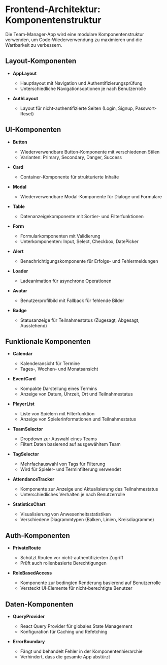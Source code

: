 # Frontend-Architektur: Komponentenstruktur

Die Team-Manager-App wird eine modulare Komponentenstruktur verwenden, um Code-Wiederverwendung zu maximieren und die Wartbarkeit zu verbessern.

## Layout-Komponenten

- **AppLayout**
  - Hauptlayout mit Navigation und Authentifizierungsprüfung
  - Unterschiedliche Navigationsoptionen je nach Benutzerrolle

- **AuthLayout**
  - Layout für nicht-authentifizierte Seiten (Login, Signup, Passwort-Reset)

## UI-Komponenten

- **Button**
  - Wiederverwendbare Button-Komponente mit verschiedenen Stilen
  - Varianten: Primary, Secondary, Danger, Success

- **Card**
  - Container-Komponente für strukturierte Inhalte

- **Modal**
  - Wiederverwendbare Modal-Komponente für Dialoge und Formulare

- **Table**
  - Datenanzeigekomponente mit Sortier- und Filterfunktionen

- **Form**
  - Formularkomponenten mit Validierung
  - Unterkomponenten: Input, Select, Checkbox, DatePicker

- **Alert**
  - Benachrichtigungskomponente für Erfolgs- und Fehlermeldungen

- **Loader**
  - Ladeanimation für asynchrone Operationen

- **Avatar**
  - Benutzerprofilbild mit Fallback für fehlende Bilder

- **Badge**
  - Statusanzeige für Teilnahmestatus (Zugesagt, Abgesagt, Ausstehend)

## Funktionale Komponenten

- **Calendar**
  - Kalenderansicht für Termine
  - Tages-, Wochen- und Monatsansicht

- **EventCard**
  - Kompakte Darstellung eines Termins
  - Anzeige von Datum, Uhrzeit, Ort und Teilnahmestatus

- **PlayerList**
  - Liste von Spielern mit Filterfunktion
  - Anzeige von Spielerinformationen und Teilnahmestatus

- **TeamSelector**
  - Dropdown zur Auswahl eines Teams
  - Filtert Daten basierend auf ausgewähltem Team

- **TagSelector**
  - Mehrfachauswahl von Tags für Filterung
  - Wird für Spieler- und Terminfilterung verwendet

- **AttendanceTracker**
  - Komponente zur Anzeige und Aktualisierung des Teilnahmestatus
  - Unterschiedliches Verhalten je nach Benutzerrolle

- **StatisticsChart**
  - Visualisierung von Anwesenheitsstatistiken
  - Verschiedene Diagrammtypen (Balken, Linien, Kreisdiagramme)

## Auth-Komponenten

- **PrivateRoute**
  - Schützt Routen vor nicht-authentifizierten Zugriff
  - Prüft auch rollenbasierte Berechtigungen

- **RoleBasedAccess**
  - Komponente zur bedingten Renderung basierend auf Benutzerrolle
  - Versteckt UI-Elemente für nicht-berechtigte Benutzer

## Daten-Komponenten

- **QueryProvider**
  - React Query Provider für globales State Management
  - Konfiguration für Caching und Refetching

- **ErrorBoundary**
  - Fängt und behandelt Fehler in der Komponentenhierarchie
  - Verhindert, dass die gesamte App abstürzt
